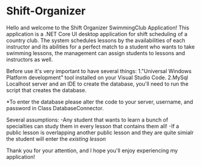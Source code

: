 # Shift-Organizer
Hello and welcome to the Shift Organizer SwimmingClub Application!
This application is a .NET Core UI desktop application for shift scheduling of a country club.
The system schedules lessons by the availabilities of each instructor and its abilities for a perfect match to a student who wants to take swimming lessons, the management can assign students to lessons and instructors as well.

Before use it's very important to have several things:
1."Universal Windows Platform development" tool installed on your Visual Studio Code.
2.MySql Localhost server and an IDE to create the database, you'll need to run the script that creates the database.

*To enter the database please alter the code to your server, username, and password in Class DatabaseConnector.

Several assumptions:
-Any student that wants to learn a bunch of specialties can study them in every lesson that contains them all!
-If a public lesson is overlapping another public lesson and they are quite simialr the student will enter the *existing lesson*

Thank you for your attention, and I hope you'll enjoy experiencing my application!

